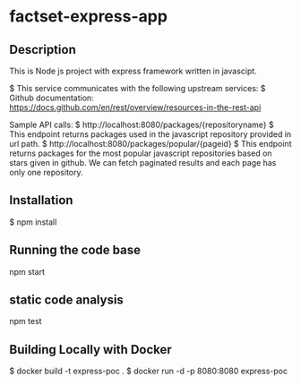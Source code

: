 # factset-express-app

## Description

This is Node js project with express framework written in javascipt. 

$ This service communicates with the following upstream services:
$ Github documentation: https://docs.github.com/en/rest/overview/resources-in-the-rest-api

Sample API calls:
$ http://localhost:8080/packages/{repositoryname}
   $ This endpoint returns packages used in the javascript repository provided in url path. 
$ http://localhost:8080/packages/popular/{pageid}
 $   This endpoint returns packages for the most popular javascript repositories based on stars given in github. We can fetch paginated results and each page has only one repository. 

## Installation

$ npm install


## Running the code base

npm start

## static code analysis

npm test

## Building Locally with Docker

$ docker build -t express-poc .
$ docker run -d -p 8080:8080 express-poc


